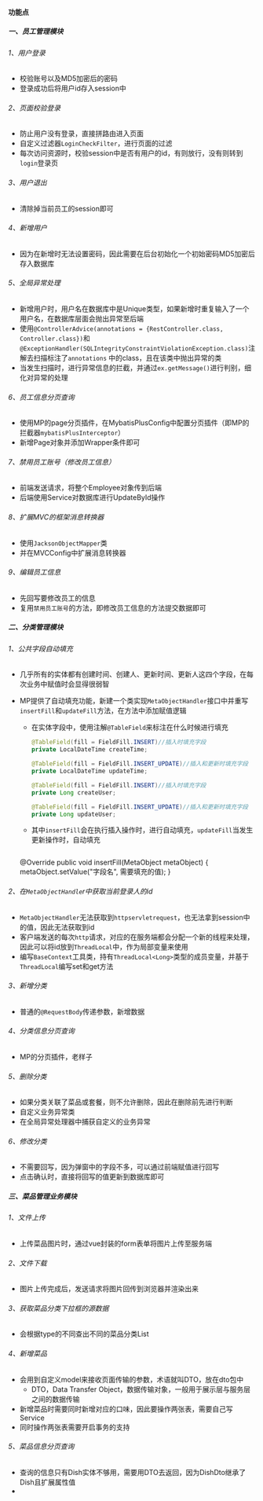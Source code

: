 #### 功能点

##### 一、员工管理模块

###### 1、用户登录

- 校验账号以及MD5加密后的密码
- 登录成功后将用户id存入session中

###### 2、页面校验登录

- 防止用户没有登录，直接拼路由进入页面
- 自定义过滤器`LoginCheckFilter`，进行页面的过滤
- 每次访问资源时，校验session中是否有用户的id，有则放行，没有则转到`login`登录页

###### 3、用户退出

- 清除掉当前员工的session即可

###### 4、新增用户

- 因为在新增时无法设置密码，因此需要在后台初始化一个初始密码MD5加密后存入数据库

###### 5、全局异常处理

- 新增用户时，用户名在数据库中是Unique类型，如果新增时重复输入了一个用户名，在数据库层面会抛出异常至后端
- 使用`@ControllerAdvice(annotations = {RestController.class, Controller.class})`和`@ExceptionHandler(SQLIntegrityConstraintViolationException.class)`注解去扫描标注了`annotations` 中的class，且在该类中抛出异常的类
- 当发生扫描时，进行异常信息的拦截，并通过`ex.getMessage()`进行判别，细化对异常的处理

###### 6、员工信息分页查询

- 使用MP的page分页插件，在MybatisPlusConfig中配置分页插件（即MP的拦截器`mybatisPlusInterceptor`）
- 新增Page对象并添加Wrapper条件即可

###### 7、禁用员工账号（修改员工信息）

- 前端发送请求，将整个Employee对象传到后端
- 后端使用Service对数据库进行UpdateById操作

###### 8、扩展MVC的框架消息转换器

- 使用`JacksonObjectMapper`类
- 并在MVCConfig中扩展消息转换器

###### 9、编辑员工信息

- 先回写要修改员工的信息
- 复用`禁用员工账号`的方法，即修改员工信息的方法提交数据即可



##### 二、分类管理模块

###### 1、公共字段自动填充

- 几乎所有的实体都有创建时间、创建人、更新时间、更新人这四个字段，在每次业务中赋值时会显得很弱智

- MP提供了自动填充功能，新建一个类实现`MetaObjectHandler`接口中并重写`insertFill`和`updateFill`方法，在方法中添加赋值逻辑

    - 在实体字段中，使用注解`@TableField`来标注在什么时候进行填充

        ```java
        @TableField(fill = FieldFill.INSERT)//插入时填充字段
        private LocalDateTime createTime;
        
        @TableField(fill = FieldFill.INSERT_UPDATE)//插入和更新时填充字段
        private LocalDateTime updateTime;
        
        @TableField(fill = FieldFill.INSERT)//插入时填充字段
        private Long createUser;
        
        @TableField(fill = FieldFill.INSERT_UPDATE)//插入和更新时填充字段
        private Long updateUser;
        ```

    - 其中`insertFill`会在执行插入操作时，进行自动填充，`updateFill`当发生更新操作时，自动填充

        ```java
    @Override
    public void insertFill(MetaObject metaObject) {
        metaObject.setValue("字段名", 需要填充的值);
    }

###### 2、在`MetaObjectHandle`r中获取当前登录人的id

- `MetaObjectHandler`无法获取到`httpservletrequest`，也无法拿到session中的值，因此无法获取到id
- 客户端发送的每次`http`请求，对应的在服务端都会分配一个新的线程来处理，因此可以将id放到`ThreadLocal`中，作为局部变量来使用
- 编写`BaseContext`工具类，持有`ThreadLocal<Long>`类型的成员变量，并基于`ThreadLocal`编写set和get方法

###### 3、新增分类

- 普通的`@RequestBody`传递参数，新增数据

###### 4、分类信息分页查询

- MP的分页插件，老样子

###### 5、删除分类

- 如果分类关联了菜品或套餐，则不允许删除，因此在删除前先进行判断
- 自定义业务异常类
- 在全局异常处理器中捕获自定义的业务异常

###### 6、修改分类

- 不需要回写，因为弹窗中的字段不多，可以通过前端赋值进行回写
- 点击确认时，直接将回写的值更新到数据库即可

##### 三、菜品管理业务模块

###### 1、文件上传

- 上传菜品图片时，通过vue封装的form表单将图片上传至服务端

###### 2、文件下载

- 图片上传完成后，发送请求将图片回传到浏览器并渲染出来

###### 3、获取菜品分类下拉框的源数据

- 会根据type的不同查出不同的菜品分类List

###### 4、新增菜品

- 会用到自定义model来接收页面传输的参数，术语就叫DTO，放在dto包中
    - DTO，Data Transfer Object，数据传输对象，一般用于展示层与服务层之间的数据传输
- 新增菜品时需要同时新增对应的口味，因此要操作两张表，需要自己写Service
- 同时操作两张表需要开启事务的支持

###### 5、菜品信息分页查询

- 查询的信息只有Dish实体不够用，需要用DTO去返回，因为DishDto继承了Dish且扩展属性值
- 